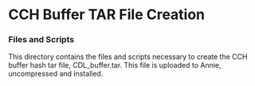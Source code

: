 # CCH Buffer TAR File Creation 

### Files and Scripts

This directory contains the files and scripts necessary to create the CCH buffer hash tar file, CDL_buffer.tar.  This file is uploaded to Annie, uncompressed and installed.
